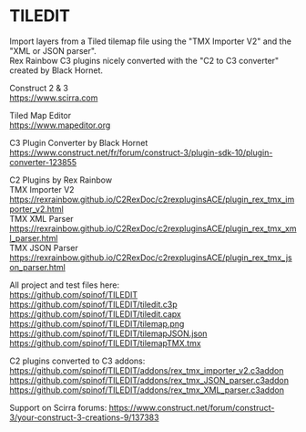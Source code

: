 # TILEDIT
Import layers from a Tiled tilemap file using the "TMX Importer V2" and the "XML or JSON parser".  
Rex Rainbow C3 plugins nicely converted with the "C2 to C3 converter" created by Black Hornet.  

Construct 2 & 3  
https://www.scirra.com

Tiled Map Editor  
https://www.mapeditor.org

C3 Plugin Converter by Black Hornet  
https://www.construct.net/fr/forum/construct-3/plugin-sdk-10/plugin-converter-123855

C2 Plugins by Rex Rainbow  
TMX Importer V2  
https://rexrainbow.github.io/C2RexDoc/c2rexpluginsACE/plugin_rex_tmx_importer_v2.html  
TMX XML Parser  
https://rexrainbow.github.io/C2RexDoc/c2rexpluginsACE/plugin_rex_tmx_xml_parser.html  
TMX JSON Parser  
https://rexrainbow.github.io/C2RexDoc/c2rexpluginsACE/plugin_rex_tmx_json_parser.html  

All project and test files here:  
https://github.com/spinof/TILEDIT  
https://github.com/spinof/TILEDIT/tiledit.c3p  
https://github.com/spinof/TILEDIT/tiledit.capx  
https://github.com/spinof/TILEDIT/tilemap.png  
https://github.com/spinof/TILEDIT/tilemapJSON.json  
https://github.com/spinof/TILEDIT/tilemapTMX.tmx  

C2 plugins converted to C3 addons:  
https://github.com/spinof/TILEDIT/addons/rex_tmx_importer_v2.c3addon  
https://github.com/spinof/TILEDIT/addons/rex_tmx_JSON_parser.c3addon  
https://github.com/spinof/TILEDIT/addons/rex_tmx_XML_parser.c3addon  

Support on Scirra forums:
https://www.construct.net/forum/construct-3/your-construct-3-creations-9/137383
